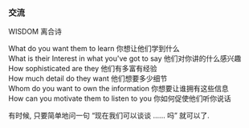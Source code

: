 ### 交流

WISDOM 离合诗

What do you want them to learn 你想让他们学到什么  
What is their Interest in what you've got to say 他们对你讲的什么感兴趣  
How sophisticated are they 他们有多富有经验  
How much detail do they want 他们想要多少细节  
Whom do you want to own the information 你想要让谁拥有这些信息  
How can you motivate them to listen to you 你如何促使他们听你说话  

有时候, 只要简单地问一句 “现在我们可以谈谈 ...... 吗” 就可以了.